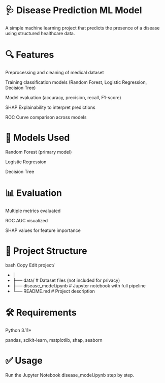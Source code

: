 # 🩺 Disease Prediction ML Model
A simple machine learning project that predicts the presence of a disease using structured healthcare data.

# 🔍 Features
Preprocessing and cleaning of medical dataset

Training classification models (Random Forest, Logistic Regression, Decision Tree)

Model evaluation (accuracy, precision, recall, F1-score)

SHAP Explainability to interpret predictions

ROC Curve comparison across models

# 🧠 Models Used
Random Forest (primary model)

Logistic Regression

Decision Tree

# 📊 Evaluation
Multiple metrics evaluated

ROC AUC visualized

SHAP values for feature importance

# 📁 Project Structure
bash
Copy
Edit
 project/
- │
- ├── data/                # Dataset files (not included for privacy)
- ├── disease_model.ipynb  # Jupyter notebook with full pipeline
- └── README.md            # Project description

# 🛠️ Requirements
Python 3.11+

pandas, scikit-learn, matplotlib, shap, seaborn

# ✅ Usage
Run the Jupyter Notebook disease_model.ipynb step by step.


